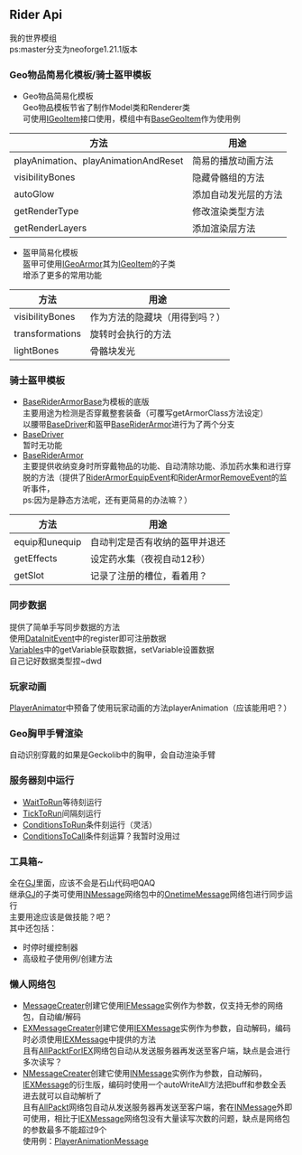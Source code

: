 ## Rider Api
我的世界模组  
ps:master分支为neoforge1.21.1版本
### Geo物品简易化模板/骑士盔甲模板
* Geo物品简易化模板  
Geo物品模板节省了制作Model类和Renderer类  
可使用[IGeoItem](https://github.com/Aukile/RiderApi/blob/master/src/main/java/net/ankrya/rider_api/interfaces/geo/IGeoItem.java)接口使用，模组中有[BaseGeoItem](https://github.com/Aukile/RiderApi/blob/master/src/main/java/net/ankrya/rider_api/item/base/BaseGeoItem.java)作为使用例  

| 方法                                  | 用途         |
|-------------------------------------|------------|
| playAnimation、playAnimationAndReset | 简易的播放动画方法  |
| visibilityBones                     | 隐藏骨骼组的方法   |
| autoGlow                            | 添加自动发光层的方法 |
| getRenderType                       | 修改渲染类型方法   |
| getRenderLayers                     | 添加渲染层方法    |
* 盔甲简易化模板  
盔甲可使用[IGeoArmor](https://github.com/Aukile/RiderApi/blob/master/src/main/java/net/ankrya/rider_api/interfaces/geo/IGeoArmor.java)其为[IGeoItem](https://github.com/Aukile/RiderApi/blob/master/src/main/java/net/ankrya/rider_api/interfaces/geo/IGeoItem.java)的子类  
增添了更多的常用功能

| 方法              | 用途              |
|-----------------|-----------------|
| visibilityBones | 作为方法的隐藏块（用得到吗？） |
| transformations | 旋转时会执行的方法       |
| lightBones      | 骨骼块发光           |
### 骑士盔甲模板
* [BaseRiderArmorBase](https://github.com/Aukile/RiderApi/blob/master/src/main/java/net/ankrya/rider_api/item/base/armor/BaseRiderArmorBase.java)为模板的底版  
主要用途为检测是否穿戴整套装备（可覆写getArmorClass方法设定）  
以腰带[BaseDriver](https://github.com/Aukile/RiderApi/blob/master/src/main/java/net/ankrya/rider_api/item/base/armor/BaseDriver.java)和盔甲[BaseRiderArmor](https://github.com/Aukile/RiderApi/blob/master/src/main/java/net/ankrya/rider_api/item/base/armor/BaseRiderArmor.java)进行为了两个分支  
* [BaseDriver](https://github.com/Aukile/RiderApi/blob/master/src/main/java/net/ankrya/rider_api/item/base/armor/BaseDriver.java)  
暂时无功能
* [BaseRiderArmor](https://github.com/Aukile/RiderApi/blob/master/src/main/java/net/ankrya/rider_api/item/base/armor/BaseRiderArmor.java)  
主要提供收纳变身时所穿戴物品的功能、自动清除功能、添加药水集和进行穿脱的方法（提供了[RiderArmorEquipEvent](https://github.com/Aukile/RiderApi/blob/master/src/main/java/net/ankrya/rider_api/api/event/RiderArmorEquipEvent.java)和[RiderArmorRemoveEvent](https://github.com/Aukile/RiderApi/blob/master/src/main/java/net/ankrya/rider_api/api/event/RiderArmorRemoveEvent.java)的监听事件，  
ps:因为是静态方法呢，还有更简易的办法嘛？）

| 方法            | 用途              |
|---------------|-----------------|
| equip和unequip | 自动判定是否有收纳的盔甲并退还 |
| getEffects    | 设定药水集（夜视自动12秒）  |
| getSlot       | 记录了注册的槽位，看着用？   |

### 同步数据
提供了简单手写同步数据的方法  
使用[DataInitEvent](https://github.com/Aukile/RiderApi/blob/master/src/main/java/net/ankrya/rider_api/api/event/DataInitEvent.java)中的register即可注册数据  
[Variables](https://github.com/Aukile/RiderApi/blob/master/src/main/java/net/ankrya/rider_api/data/Variables.java)中的getVariable获取数据，setVariable设置数据  
自己记好数据类型捏~dwd
### 玩家动画
[PlayerAnimator](https://github.com/Aukile/RiderApi/blob/master/src/main/java/net/ankrya/rider_api/compat/animation/PlayerAnimator.java)中预备了使用玩家动画的方法playerAnimation（应该能用吧？）
### Geo胸甲手臂渲染
自动识别穿戴的如果是Geckolib中的胸甲，会自动渲染手臂
### 服务器刻中运行
* [WaitToRun](https://github.com/Aukile/RiderApi/blob/master/src/main/java/net/ankrya/rider_api/help/runnable/WaitToRun.java)等待刻运行
* [TickToRun](https://github.com/Aukile/RiderApi/blob/master/src/main/java/net/ankrya/rider_api/help/runnable/TickToRun.java)间隔刻运行
* [ConditionsToRun](https://github.com/Aukile/RiderApi/blob/master/src/main/java/net/ankrya/rider_api/help/runnable/ConditionsToRun.java)条件刻运行（灵活）
* [ConditionsToCall](https://github.com/Aukile/RiderApi/blob/master/src/main/java/net/ankrya/rider_api/help/runnable/ConditionsToCall.java)条件刻运算？我暂时没用过
### 工具箱~
全在[GJ](https://github.com/Aukile/RiderApi/blob/master/src/main/java/net/ankrya/rider_api/help/GJ.java)里面，应该不会是石山代码吧QAQ  
继承[GJ](https://github.com/Aukile/RiderApi/blob/master/src/main/java/net/ankrya/rider_api/help/GJ.java)的子类可使用[INMessage](https://github.com/Aukile/RiderApi/blob/master/src/main/java/net/ankrya/rider_api/message/NMessageCreater.java)网络包中的[OnetimeMessage](https://github.com/Aukile/RiderApi/blob/master/src/main/java/net/ankrya/rider_api/message/ex_message/OnetimeMessage.java)网络包进行同步运行  
主要用途应该是做技能？吧？  
其中还包括：
* 时停时缓控制器
* 高级粒子使用例/创建方法

### 懒人网络包
* [MessageCreater](https://github.com/Aukile/RiderApi/blob/master/src/main/java/net/ankrya/rider_api/message/MessageCreater.java)创建它使用[IFMessage](https://github.com/Aukile/RiderApi/blob/master/src/main/java/net/ankrya/rider_api/interfaces/message/IFMessage.java)实例作为参数，仅支持无参的网络包，自动编/解码
* [EXMessageCreater](https://github.com/Aukile/RiderApi/blob/master/src/main/java/net/ankrya/rider_api/message/EXMessageCreater.java)创建它使用[IEXMessage](https://github.com/Aukile/RiderApi/blob/master/src/main/java/net/ankrya/rider_api/interfaces/message/IEXMessage.java)实例作为参数，自动解码，编码时必须使用[IEXMessage](https://github.com/Aukile/RiderApi/blob/master/src/main/java/net/ankrya/rider_api/interfaces/message/IEXMessage.java)中提供的方法  
且有[AllPacktForIEX](https://github.com/Aukile/RiderApi/blob/master/src/main/java/net/ankrya/rider_api/message/ex_message/AllPacktForIEX.java)网络包自动从发送服务器再发送至客户端，缺点是会进行多次读写？
* [NMessageCreater](https://github.com/Aukile/RiderApi/blob/master/src/main/java/net/ankrya/rider_api/message/NMessageCreater.java)创建它使用[INMessage](https://github.com/Aukile/RiderApi/blob/master/src/main/java/net/ankrya/rider_api/message/NMessageCreater.java)实例作为参数，自动解码，[IEXMessage](https://github.com/Aukile/RiderApi/blob/master/src/main/java/net/ankrya/rider_api/interfaces/message/IEXMessage.java)的衍生版，编码时使用一个autoWriteAll方法把buff和参数全丢进去就可以自动解析了  
且有[AllPackt](https://github.com/Aukile/RiderApi/blob/master/src/main/java/net/ankrya/rider_api/message/ex_message/AllPackt.java)网络包自动从发送服务器再发送至客户端，套在[INMessage](https://github.com/Aukile/RiderApi/blob/master/src/main/java/net/ankrya/rider_api/message/NMessageCreater.java)外即可使用，相比于[IEXMessage](https://github.com/Aukile/RiderApi/blob/master/src/main/java/net/ankrya/rider_api/interfaces/message/IEXMessage.java)网络包没有大量读写次数的问题，缺点是网络包的参数最多不能超过9个  
使用例：[PlayerAnimationMessage](https://github.com/Aukile/RiderApi/blob/master/src/main/java/net/ankrya/rider_api/message/ex_message/PlayerAnimationMessage.java)